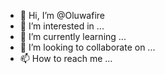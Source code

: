 - 👋 Hi, I’m @Oluwafire
- 👀 I’m interested in ...
- 🌱 I’m currently learning ...
- 💞️ I’m looking to collaborate on ...
- 📫 How to reach me ...

<!---
Oluwafire/Oluwafire is a ✨ special ✨ repository because its `README.md` (this file) appears on your GitHub profile.
You can click the Preview link to take a look at your changes.
--->
